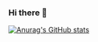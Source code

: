 ### Hi there 👋
[![Anurag's GitHub stats](https://github-readme-stats.vercel.app/api?username=z4nq)](https://github.com/anuraghazra/github-readme-stats)
